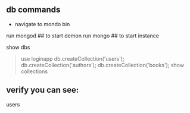 ## db commands

- navigate to mondo bin

run mongod ## to start demon
run mongo ## to start instance

show dbs
> use loginapp
> db.createCollection('users');
> db.createCollection('authors');
> db.createCollection('books');
> show collections

## verify you can see:
users